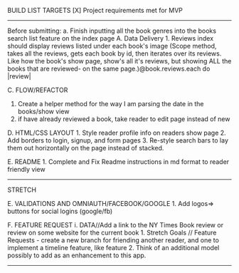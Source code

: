 BUILD LIST TARGETS
[X] Project requirements met for MVP
_____________________________
Before submitting:
a. Finish inputting all the book genres into the books search list feature on the index page
A. Data Delivery
    1. Reviews index should display reviews listed under each book's image
    (Scope method, takes all the reviews, gets each book by id, then iterates over its reviews. Like how the book's show page, show's all it's reviews, but showing ALL the books that are reviewed- on the same page.)@book.reviews.each do |review|

C. FLOW/REFACTOR
 1.  Create a helper method for the way I am parsing the date in the books/show view
 2. if have already reviewed a book, take reader to edit page instead of new

D. HTML/CSS LAYOUT
    1. Style reader profile info on readers show page
    2. Add borders to login, signup, and form pages
    3. Re-style search bars to lay them out horizontally on the page instead of stacked.
 
E. README
    1. Complete and Fix Readme instructions in md format to reader friendly view
____________________________________    
STRETCH

E. VALIDATIONS AND OMNIAUTH/FACEBOOK/GOOGLE
    1. Add logos=> buttons for social logins (google/fb)


F. FEATURE REQUEST
    i. DATA//Add a link to the NY Times Book review or review on some website for the current book
    1. Stretch Goals // Feature Requests - create a new branch for friending another reader, and one to implement a timeline feature, like feature
    2. Think of an additional model possibly to add as an enhancement to this app.
______________________________



